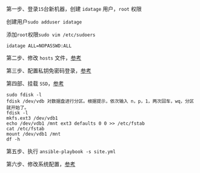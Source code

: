 第一步、登录`15`台新机器，创建 `idatage` 用户，`root` 权限

创建用户`sudo adduser idatage`

添加`root`权限`sudo vim /etc/sudoers`

`idatage ALL=NOPASSWD:ALL`

第二步、修改 `hosts` 文件，[参考](/chapter1.md)

第三步、配置私钥免密码登录，[参考](/chapter1.md)

第四部、挂载 `SSD`，[参考](https://help.aliyun.com/document_detail/25426.html?spm=5176.doc25446.2.4.5NxhED)

```
sudo fdisk -l 
fdisk /dev/vdb 对数据盘进行分区。根据提示，依次输入 n，p，1，两次回车，wq，分区就开始了。
fdisk -l 
mkfs.ext3 /dev/vdb1
echo /dev/vdb1 /mnt ext3 defaults 0 0 >> /etc/fstab
cat /etc/fstab
mount /dev/vdb1 /mnt
df -h
```

第五步、执行 `ansible-playbook -s site.yml`

第六步、修改系统配置，[参考](/system-pei-zhi.md)

